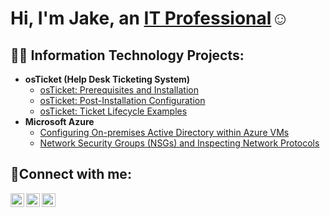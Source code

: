 <h1>Hi, I'm Jake, an <a href="https://linkedin.com/in/Josh">IT Professional</a>☺</h1>

<h2>👨‍💻 Information Technology Projects:</h2>

- <b>osTicket (Help Desk Ticketing System)</b>
  - [osTicket: Prerequisites and Installation](https://github.com/JakeMannerz/osticket-prereqs)
  - [osTicket: Post-Installation Configuration](https://github.com/JakeMannerz/post-install-config)
  - [osTicket: Ticket Lifecycle Examples](https://github.com/JakeMannerz/ticket-lifecycle)
- <b>Microsoft Azure</b>
  - [Configuring On-premises Active Directory within Azure VMs](https://github.com/JakeMannerz/configure-ad)
  - [Network Security Groups (NSGs) and Inspecting Network Protocols](https://github.com/JakeMannerz/azure-network-protocols)

<h2>🤳Connect with me:</h2>

[<img align="left" alt="Josh | Twitter" width="22px" src="https://cdn.jsdelivr.net/npm/simple-icons@v3/icons/twitter.svg" />][twitter]
[<img align="left" alt="Josh | LinkedIn" width="22px" src="https://cdn.jsdelivr.net/npm/simple-icons@v3/icons/linkedin.svg" />][linkedin]
[<img align="left" alt="Josh | Instagram" width="22px" src="https://cdn.jsdelivr.net/npm/simple-icons@v3/icons/instagram.svg" />][instagram]

[twitter]: https://twitter.com/Jake
[instagram]: https://www.instagram.com/Jake
[linkedin]: https://linkedin.com/in/Jake
